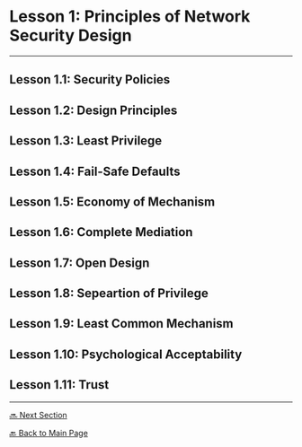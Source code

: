 # Lesson 1: Principles of Network Security Design

---

## Lesson 1.1: Security Policies

## Lesson 1.2: Design Principles

## Lesson 1.3: Least Privilege

## Lesson 1.4: Fail-Safe Defaults

## Lesson 1.5: Economy of Mechanism

## Lesson 1.6: Complete Mediation

## Lesson 1.7: Open Design

## Lesson 1.8: Sepeartion of Privilege

## Lesson 1.9: Least Common Mechanism

## Lesson 1.10: Psychological Acceptability

## Lesson 1.11: Trust


---

[🔜 Next Section](./S3-LESSON2.md)

[🔙 Back to Main Page](../../README.md)
